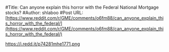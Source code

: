 #Title: Can anyone explain this horror with the Federal National Mortgage stocks?
#Author: shlaboo
#Post URL: [https://www.reddit.com/r/GME/comments/o6fm88/can_anyone_explain_this_horror_with_the_federal/](https://www.reddit.com/r/GME/comments/o6fm88/can_anyone_explain_this_horror_with_the_federal/)


https://i.redd.it/p74281mhe1771.png